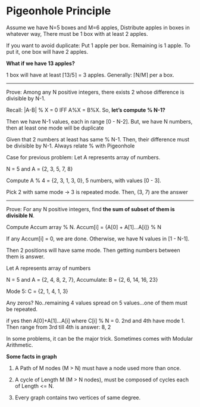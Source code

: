 #  Pigeonhole Principle

Assume we have N=5 boxes and M=6 apples, Distribute apples in boxes in whatever way, There must be 1 box with at least 2 apples.

If you want to avoid duplicate: Put 1 apple per box. Remaining is 1 apple. To put it, one box will have 2 apples.

**What if we have 13 apples?**

1 box will have at least	⌈13/5⌉ = 3 apples. Generally: ⌈N/M⌉ per a box.

------------------------------------------------------------------------------------------------------------

Prove: Among any N positive integers, there	exists 2 whose difference is divisible  by N-1.

Recall: |A-B| % X = 0 IFF A%X = B%X. So, **let’s compute % N-1?**

Then we have N-1 values, each in range [0 - N-2]. But, we have N numbers, then at least one mode will be duplicate

Given that 2 numbers at least has same % N-1. Then, their difference must be divisible by N-1. Always relate % with Pigeonhole

Case for previous problem: Let A represents array of numbers.

N = 5 and	A = {2, 3, 5, 7, 8}

Compute A % 4 = {2, 3, 1, 3, 0}, 5 numbers, with values [0 - 3].

Pick 2 with same mode -> 3 is repeated mode. Then, (3, 7) are the answer

------------------------------------------------------------------------------------------------------------

Prove: For any N positive integers, find **the sum of subset of them is divisible N**.

Compute Accum array % N. Accum[i] = {A[0] + A[1]...A[i]} % N

If any Accum[i] = 0, we are done. Otherwise, we have N values in [1 - N-1].

Then 2 positions will have same mode. Then getting numbers between them is answer.

Let A represents array of numbers

N = 5 and	A = {2, 4, 8, 2, 7}, Accumulate:	B =	{2, 6, 14, 16, 23}

Mode 5:	C =	{2, 1, 4, 1, 3}

Any zeros? No..remaining 4 values spread on  5 values...one of them must be repeated.

if yes then A[0]+A[1]...A[i] where C[i] % N = 0. 2nd and 4th have mode 1. Then range from 3rd till 4th is answer: 8, 2

In some problems, it can be the major trick. Sometimes comes with Modular Arithmetic.

**Some facts in graph**

1) A Path of M nodes (M > N) must have a node used more than once.

2) A cycle of Length M (M > N nodes), must be composed of cycles each of Length <= N.

3) Every graph contains two vertices of same degree.
